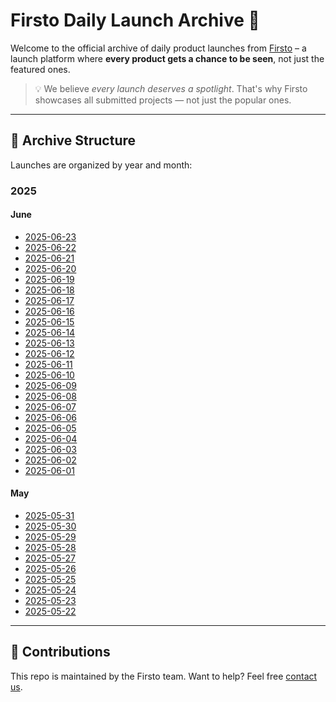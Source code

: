 # Firsto Daily Launch Archive 🚀

Welcome to the official archive of daily product launches from [Firsto](https://firsto.co) – a launch platform where **every product gets a chance to be seen**, not just the featured ones.

> 💡 We believe _every launch deserves a spotlight_. That's why Firsto showcases all submitted projects — not just the popular ones.

---

## 📁 Archive Structure

Launches are organized by year and month:

### 2025

#### June

- [2025-06-23](2025/daily-launches-2025-06-23.md)
- [2025-06-22](2025/daily-launches-2025-06-22.md)
- [2025-06-21](2025/daily-launches-2025-06-21.md)
- [2025-06-20](2025/daily-launches-2025-06-20.md)
- [2025-06-19](2025/daily-launches-2025-06-19.md)
- [2025-06-18](2025/daily-launches-2025-06-18.md)
- [2025-06-17](2025/daily-launches-2025-06-17.md)
- [2025-06-16](2025/daily-launches-2025-06-16.md)
- [2025-06-15](2025/daily-launches-2025-06-15.md)
- [2025-06-14](2025/daily-launches-2025-06-14.md)
- [2025-06-13](2025/daily-launches-2025-06-13.md)
- [2025-06-12](2025/daily-launches-2025-06-12.md)
- [2025-06-11](2025/daily-launches-2025-06-11.md)
- [2025-06-10](2025/daily-launches-2025-06-10.md)
- [2025-06-09](2025/daily-launches-2025-06-09.md)
- [2025-06-08](2025/daily-launches-2025-06-08.md)
- [2025-06-07](2025/daily-launches-2025-06-07.md)
- [2025-06-06](2025/daily-launches-2025-06-06.md)
- [2025-06-05](2025/daily-launches-2025-06-05.md)
- [2025-06-04](2025/daily-launches-2025-06-04.md)
- [2025-06-03](2025/daily-launches-2025-06-03.md)
- [2025-06-02](2025/daily-launches-2025-06-02.md)
- [2025-06-01](2025/daily-launches-2025-06-01.md)

#### May

- [2025-05-31](2025/daily-launches-2025-05-31.md)
- [2025-05-30](2025/daily-launches-2025-05-30.md)
- [2025-05-29](2025/daily-launches-2025-05-29.md)
- [2025-05-28](2025/daily-launches-2025-05-28.md)
- [2025-05-27](2025/daily-launches-2025-05-27.md)
- [2025-05-26](2025/daily-launches-2025-05-26.md)
- [2025-05-25](2025/daily-launches-2025-05-25.md)
- [2025-05-24](2025/daily-launches-2025-05-24.md)
- [2025-05-23](2025/daily-launches-2025-05-23.md)
- [2025-05-22](2025/daily-launches-2025-05-22.md)

---
## 🤝 Contributions

This repo is maintained by the Firsto team. Want to help? Feel free [contact us](mailto:contact@firsto.co).
